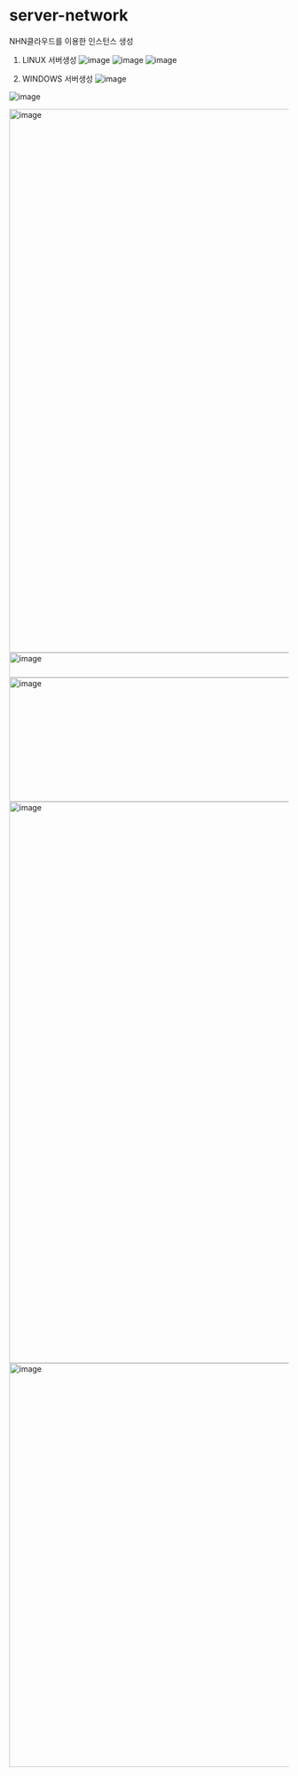 # server-network

NHN클라우드를 이용한 인스턴스 생성

1. LINUX 서버생성
![image](https://github.com/user-attachments/assets/c75bfa0b-c250-4f9c-86af-91e0eee96633)
![image](https://github.com/user-attachments/assets/14409337-ae8d-4b64-af36-c02039a3a170)
![image](https://github.com/user-attachments/assets/15e5c5df-b8f3-4d12-afad-2a976f7336ab)

2. WINDOWS 서버생성
![image](https://github.com/user-attachments/assets/b6f45400-c7d0-41b3-bd24-9938d96b3a14)

![image](https://github.com/user-attachments/assets/cf9ed09b-729e-4d5b-8fef-effd7ce2c64b)

<img width="1641" height="981" alt="image" src="https://github.com/user-attachments/assets/eec01d10-0e81-4511-9146-7dec08ce0042" />
<img width="624" height="45" alt="image" src="https://github.com/user-attachments/assets/d926a3f4-b768-41e6-8a7e-af13f8484a6d" />
<img width="677" height="224" alt="image" src="https://github.com/user-attachments/assets/0005ae13-2a0a-440a-9d2f-9a96e69b3eab" />
<img width="1893" height="1013" alt="image" src="https://github.com/user-attachments/assets/0a572b43-cbf1-4676-924f-a91b511b9deb" />

<img width="791" height="729" alt="image" src="https://github.com/user-attachments/assets/022436be-4d40-4f73-bfb3-18c963d160b2" />
